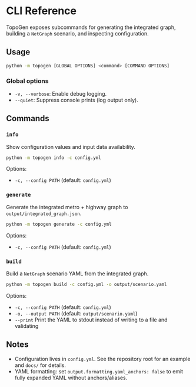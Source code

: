 # CLI Reference

TopoGen exposes subcommands for generating the integrated graph, building a `NetGraph` scenario, and inspecting configuration.

## Usage

```bash
python -m topogen [GLOBAL OPTIONS] <command> [COMMAND OPTIONS]
```

### Global options

- `-v, --verbose`: Enable debug logging.
- `--quiet`: Suppress console prints (log output only).

## Commands

### `info`

Show configuration values and input data availability.

```bash
python -m topogen info -c config.yml
```

Options:

- `-c, --config PATH` (default: `config.yml`)

### `generate`

Generate the integrated metro + highway graph to `output/integrated_graph.json`.

```bash
python -m topogen generate -c config.yml
```

Options:

- `-c, --config PATH` (default: `config.yml`)

### `build`

Build a `NetGraph` scenario YAML from the integrated graph.

```bash
python -m topogen build -c config.yml -o output/scenario.yaml
```

Options:

- `-c, --config PATH` (default: `config.yml`)
- `-o, --output PATH` (default: `output/scenario.yaml`)
- `--print` Print the YAML to stdout instead of writing to a file and validating

## Notes

- Configuration lives in `config.yml`. See the repository root for an example and `docs/` for details.
- YAML formatting: set `output.formatting.yaml_anchors: false` to emit fully expanded YAML without anchors/aliases.
